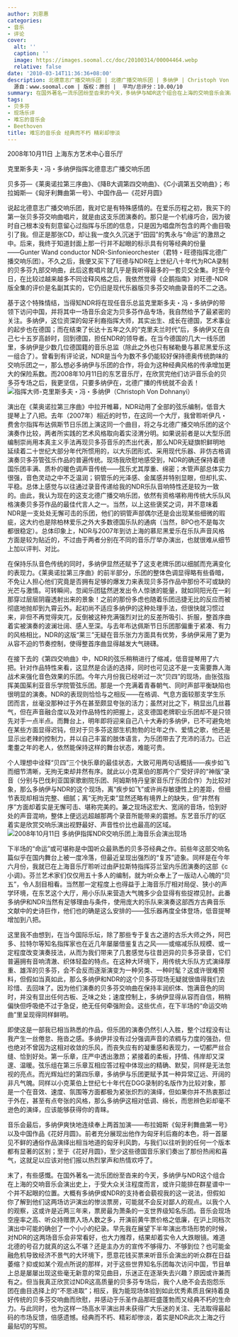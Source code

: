 ```yaml
---
author: 刘恩惠
categories:
- 音乐
- 评论
cover:
  alt: ''
  caption: ''
  image: https://images.soomal.cc/doc/20100314/00004464.webp
  relative: false
date: '2010-03-14T11:36:36+08:00'
description: 北德意志广播交响乐团 | 北德广播交响乐团 | 多纳伊 | Christoph Von Dohnanyi | 交响音乐会 | NDR |
  源自：www.soomal.com | 版权：原创 |  平均/总评分：10.00/10
summary: 在国外著名一流乐团纷至沓来的今天，多纳伊与NDR这个组合在上海的交响音乐会演出史上，于受大众关注程度而言，或许只能排在群星谱中一个并不起眼的位置。大概有多纳伊或NDR的支持者会藐视我的这一说法，但假如你了解到他们这两场访沪演出的惨淡票房，可能就不会反对鄙人的观点。以我个人的观察，这或许是近两三年来，票房最为萧条的一支……
tags:
- 贝多芬
- 现场乐评
- 难忘的音乐会
- Beethoven
title: 难忘的音乐会 经典而不朽 精彩却惨淡
---
```


2008年10月11日 上海东方艺术中心音乐厅



克里斯多夫・冯・多纳伊指挥北德意志广播交响乐团



贝多芬―《莱奥诺拉第三序曲》、《降B大调第四交响曲》、《C小调第五交响曲》；布拉姆斯―《匈牙利舞曲第一号》、中国作品―《花好月圆》





说起北德意志广播交响乐团，我对它是有特殊感情的。在爱乐历程之初，我买下的第一张贝多芬交响曲唱片，就是由这支乐团演奏的。那只是一个机缘巧合，因为彼时自己根本没有刻意留心过指挥与乐团的信息，只是因为唱盘所包含的两个曲目吸引了我。但正是那张CD，却让我一度久久沉迷于“田园”的隽永与“命运”的激昂之中。后来，我终于知道封面上那一行并不起眼的标示具有何等经典的份量――Gunter Wand conductor NDR-Sinfonieorchester（君特・旺德指挥北德广播交响乐团）。不久之后，我便又买下了旺德与NDR在上世纪八十年代为RCA录制的贝多芬九部交响曲，此后这套唱片就几乎是我听得最多的一套贝交全集。时至今日，在比较过越来越多不同诠释风格之后，我依然觉得《企鹅指南》对旺德-NDR版全集的评价是名副其实的，它仍旧是现代乐器版贝多芬交响曲录音的不二之选。 

基于这个特殊情结，当得知NDR将在现任音乐总监克里斯多夫・冯・多纳伊的带领下访问中国，并将其中一场音乐会定为贝多芬作品专场，我自然给予了最紧密的关注。多纳伊，这位资深的匈牙利裔指挥大师，其实出生、成长在德国，艺术事业的起步也在德国；而在结束了长达十五年之久的“克里夫兰时代”后，多纳伊又在自己七十五岁高龄时，回到德国，担任NDR的领导者。在当今德国的几大一线乐团里，多纳伊是少数几位德国籍的音乐总监（除此之外也只有梯勒曼与慕尼黑爱乐这一组合了）。曾看到有评论说，NDR是当今为数不多仍能较好保持德奥传统韵味的交响乐团之一，那么想必多纳伊与乐团的合作，将会为这种经典风格的传承增加更大的保险系数。而2008年10月11日的东艺音乐厅，在欣赏完他们访沪音乐会的贝多芬专场之后，我更坚信，只要多纳伊在，北德广播的传统就不会丢！
![指挥大师-克里斯多夫・冯・多纳伊（Christoph Von Dohnanyi）](https://images.soomal.cc/doc/20100314/00004463.webp)





演出在《莱奥诺拉第三序曲》中拉开帷幕，NDR动用了全部的弦乐编制，低音大提琴上了八把。去年（2007年）相近的时节，在这同一个大厅，我曾聆听伊凡・费舍尔指挥布达佩斯节日乐团上演这同一个曲目，将之与北德广播交响乐团的这个演奏作比较，两者所实践的艺术风格取向着实泾渭分明。如果说前者是以大型乐团编制崇尚用本真主义手法再现贝多芬音乐的杰出代表，那么NDR无疑旗帜鲜明地延续着二十世纪大部分年代所惯用的，以大乐团形式、采用现代乐器、非仿古格调演奏贝多芬管弦乐作品的普遍传统。现场我欣慰地感受到，NDR的确还保持着德国乐团丰满、质朴的暖色调声音传统――弦乐尤其厚重、绵密；木管声部总体实力很强，音色灵动之中不乏温润；铜管乐的光泽感、金属感并特别显眼，但却扎实、平稳。总体上感觉与以往通过录音传递给我的NDR乐队音响特性还是较为一致的。由此，我认为现在的这支北德广播交响乐团，依然有资格堪称用传统大乐队风格演奏贝多芬作品的最佳代言人之一。当然，以上这些褒奖之词，并不意味着NDR是一支处处无懈可击的乐团，他们的铜管声部偶尔还是会出现某些细微的瑕疵，这大约也是除柏林爱乐之外大多数德国乐队的通病（当然，BPO也不是每次都很稳定）。总体印象上，NDR与2007年到访上海的慕尼黑爱乐在乐队声音风格方面是较为贴近的，不过由于两者分别在不同的音乐厅举办演出，也就很难从细节上加以评判、对比。 

在保持乐队音色传统的同时，多纳伊显然还赋予了这支老牌乐团以细腻而充满变化的表现力。《莱奥诺拉第三序曲》的前半部分，乐团的整体色调显得略有些昏暗，不免让人担心他们究竟是否拥有足够的爆发力来表现贝多芬作品中那份不可或缺的光芒与激情。可转瞬间，忽闻乐团猛然迸发出令人惊骇的能量，就如同阳光在一刹那穿过层层阴霾透射出来的景象！之前的那份多虑也随着乐团迅捷无比的反应而被彻底地抛却到九霄云外。起初尚不适应多纳伊的这种处理手法，但很快就习惯过来，非但不再觉得突兀，反倒被这种充满强烈对比的反差所吸引、折服，整首序曲着实被演奏的波澜壮阔、感人至深。与去年布达佩斯节日乐团那偏重于紧凑、有力的风格相比，NDR的这版“莱三”无疑在音乐张力方面具有优势，多纳伊采用了更为从容不迫的节奏控制，使得整首序曲显得越发大气磅礴。 

在接下去的《第四交响曲》中，NDR的弦乐稍稍进行了缩减，低音提琴用了六把。针对作品特性来看，这显然是合适的选择，同时也可见这不是一支需要靠人海战术来强化音色效果的乐团。今年六月份我已经听过一次“贝四”的现场，由张弦指挥美国茱利亚音乐学院管弦乐团。那是一个充满着青春朝气、同时声部平衡缺陷也很明显的演奏。NDR的表现则恰恰与之相反――在格调、气息方面较那支学生乐团而言，丝毫没那种过于外在甚至颇显夸张的活力；虽然对比之下，稍显出几丝暮气，但在声音融合度以及对作品特性的把握上，这支德国老牌职业乐团却不是只领先对手一点半点。而舞台上，明年即将迎来自己八十大寿的多纳伊，已不可避免地在某些方面显得迟钝，但对于贝多芬这部生机勃勃的壮年之作、爱情之歌，他还是显示出老辣的控制力，并以自己丰富的肢体语言，为乐团带去了充沛的活力。已近耄耋之年的老人，依然能保持这样的舞台状态，难能可贵。 

个人理想中诠释“贝四”三个快乐章的最佳状态，大致可用两句话概括――疾步如飞而细节清晰，无拘无束却井然有序。就此以小克莱伯的那两个广受好评的“神版”录音（分别与巴伐利亚国家歌剧院乐团、阿姆斯特丹皇家音乐厅乐团合作）为比较对象，那么多纳伊与NDR的这个现场，离“疾步如飞”或许尚存敏捷性上的差距，但细节表现却相当完整、细腻；离“无拘无束”显然还略有境界上的缺失，但“井然有序”方面却着实是无懈可击、堪称完美的。兼之现场这宏大、宽阔的音场，恰到好处的声音混响，整体上便远远超越那两个录音所能带来的震撼。东艺音乐厅的I区着实是欣赏交响乐演出视野最好、声音性价比也最高的区域。 
![2008年10月11日 多纳伊指挥NDR交响乐团上海音乐会演出现场](https://images.soomal.cc/doc/20100314/00004464.webp)





下半场的“命运”或可堪称是中国听众最熟悉的贝多芬经典之作。前些年这部交响名篇似乎在国内舞台上被一度冷落，但最近呈现出强烈的“复苏”迹象。同样是在今年六月份，我就已在上海音乐厅聆听过由萨拉斯特指挥芬兰室内乐团演奏的这部《c小调》。芬兰艺术家们仅仅用五十多人的编制，就为听众奉上了一版动人心魄的“贝五”，令人刮目相看。当然那一定程度上也得益于上海音乐厅相对局促、狭小的声学环境，在东艺这个大厅，用小乐队来营造大气魄多少会显得有些捉襟见肘。此番多纳伊和NDR当然有足够理由与条件，使用庞大的乐队来演奏这部西方古典音乐文献中的史诗巨作，他们也的确是这么安排的――弦乐器再度全体登场，低音提琴增加到八把。 

这里我不由想到，在当今国际乐坛，除了那些专于复古之道的古乐大师之外，阿巴多、拉特尔等知名指挥家也在近几年屡屡借鉴复古之风――或缩减乐队规模、或一定程度改变演奏技法，从而为我们带来了几套感觉与往昔迥异的贝多芬录音，它们普遍拥有音响清澈、织体轻盈的特点。在这种大环境下，用传统大乐队方式演绎厚重、雄浑的贝多芬，会不会反而逐渐演变为一种另类、一种时髦？这或许很难预料，但假如当真如此，那么多纳伊和NDR的这个贝多芬现场无疑就很值得我们去珍惜、去回味了。因为他们演奏的贝多芬交响曲在保持丰润织体、饱满音色的同时，并没有显出任何古板、乏味之处；速度控制上，多纳伊显得从容而自信，稍稍偏快但呼吸绝不过于急促，绝无任何牵强附会。这些优点，在下半场的“命运交响曲”里呈现得同样鲜明。 

即使这是一部我已相当熟悉的作品，但乐团的演奏仍然引人入胜，整个过程没有让我产生一丝倦怠、拖沓之感。多纳伊并没有过分强调声音的浓稠与力度的强劲，但也绝对不曾因为这相对收敛的乐风，而丧失应有的凝重感和表现力，一切都严丝合缝、恰到好处。第一乐章，庄严中透出激昂；紧接着的柔板，抒情、伟岸却又深邃、温暖。弦乐组在第三乐章互相应答过程中体现出的精确、默契，同样是无法忽视的亮点。而光辉灿烂的第四乐章，多纳伊与乐团更赋予其一种异常辽远、开阔的非凡气魄。同样以小克莱伯上世纪七十年代在DGG录制的名版作为比较对象，那是一个在音效、速度、氛围等方面都极为紧张炽烈的演绎，但如果你并不热衷那过于外在，甚至有点夸张的风格，那么多纳伊这相对低调、绵长，而思辨色彩却毫不逊色的演绎，应该能够获得你的青睐。 

音乐会最后，多纳伊爽快地连续奉上两首加演――布拉姆斯《匈牙利舞曲第一号》以及中国作品《花好月圆》。前者充分展现出他作为匈牙利后裔的本色，将一首屡见不鲜的通俗作品演绎出相当地道的匈牙利风韵，与我们以往听到的任何一个版本都有显著的区别；至于《花好月圆》，至少这些德国音乐家们奏出了那份热闹和喜气，这就足以应该对他们报以热烈掌声和热情欢呼了。 

末了，有些感慨。在国外著名一流乐团纷至沓来的今天，多纳伊与NDR这个组合在上海的交响音乐会演出史上，于受大众关注程度而言，或许只能排在群星谱中一个并不起眼的位置。大概有多纳伊或NDR的支持者会藐视我的这一说法，但假如你了解到他们这两场访沪演出的惨淡票房，可能就不会反对鄙人的观点。以我个人的观察，这或许是近两三年来，票房最为萧条的一支世界级知名乐团。音乐会现场空座率之高、听众持赠票入场人数之多，开演前黄牛票价格之低廉，在沪上同档次演出中可能的确创了一个小小的纪录。早先我在展望下半年演出市场形势的时候，对NDR的这两场音乐会非常看好，也大力推荐，结果却着实令人大跌眼镜。难道北德的号召力就真的这么不堪？还是主办方的宣传不够得力、不够到位？也可能金融危机导致经济不景气的大环境下，愿意花钱买票来听音乐会演出的听众群在日益萎缩？抑或如某个观点所说的那样，对于这些世界知名乐团每次访问中国，节目单上总是屡屡出现这些毫无新意的常见曲目，乐迷正在逐渐失去兴趣？原因或许兼而有之。但当我真正欣赏过NDR这高质量的贝多芬专场后，我个人绝不会去抱怨乐团在曲目选择上的“不思进取”；相反，我为能现场体验到如此优秀素质且保持着良好传统的贝多芬交响曲而欣慰，并感动于乐圣作品那旺盛蓬勃而又经典不朽的生命力。与此同时，也为这样一场高水平演出并未获得广大乐迷的关注、无法取得最起码的市场反馈，倍感遗憾。经典而不朽、精彩却惨淡，着实是NDR此次上海之行最贴切的写照。